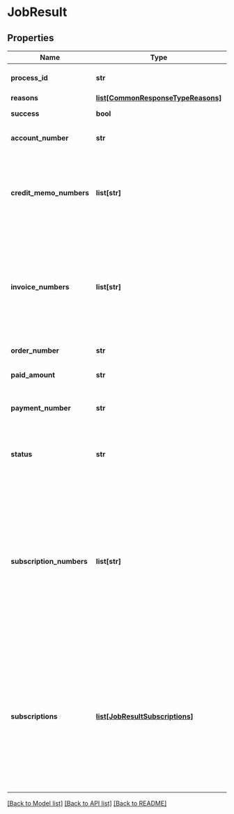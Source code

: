 # JobResult

## Properties
Name | Type | Description | Notes
------------ | ------------- | ------------- | -------------
**process_id** | **str** | The Id of the process that handle the operation.  | [optional] 
**reasons** | [**list[CommonResponseTypeReasons]**](CommonResponseTypeReasons.md) |  | [optional] 
**success** | **bool** | Indicates whether the call succeeded.  | [optional] 
**account_number** | **str** | The account number for the order. | [optional] 
**credit_memo_numbers** | **list[str]** | An array of the credit memo numbers generated in this order request. The credit memo is only available if you have the Avdanced AR Settlement feature enabled. | [optional] 
**invoice_numbers** | **list[str]** | An array of the invoice numbers generated in this order request. Normally it includes one invoice number only, but can include multiple items when a subscription was tagged as invoice separately. | [optional] 
**order_number** | **str** | The order number of the order created. | [optional] 
**paid_amount** | **str** | The total amount collected in this order request. | [optional] 
**payment_number** | **str** | The payment number that collected in this order request. | [optional] 
**status** | **str** | Status of the order. &#x60;Pending&#x60; is only applicable for an order that contains a &#x60;CreateSubscription&#x60; order action. | [optional] 
**subscription_numbers** | **list[str]** | **Note:** This field is in Zuora REST API version control. Supported minor versions are 222.4 or earlier. To use this field in the method, you must set the &#x60;zuora-version&#x60; parameter to the minor version number in the request header.  Container for the subscription numbers of the subscriptions in an order.  | [optional] 
**subscriptions** | [**list[JobResultSubscriptions]**](JobResultSubscriptions.md) | **Note:** This field is in Zuora REST API version control. Supported minor versions are 223.0 or later. To use this field in the method, you must set the &#x60;zuora-version&#x60; parameter to the minor version number in the request header.  Container for the subscription numbers and statuses in an order.  | [optional] 

[[Back to Model list]](../README.md#documentation-for-models) [[Back to API list]](../README.md#documentation-for-api-endpoints) [[Back to README]](../README.md)


